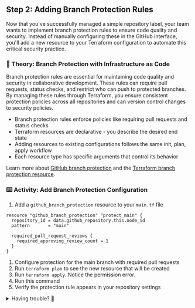 ## Step 2: Adding Branch Protection Rules

Now that you've successfully managed a simple repository label, your team wants to implement branch protection rules to ensure code quality and security. Instead of manually configuring these in the GitHub interface, you'll add a new resource to your Terraform configuration to automate this critical security practice.

### 📖 Theory: Branch Protection with Infrastructure as Code

Branch protection rules are essential for maintaining code quality and security in collaborative development. These rules can require pull requests, status checks, and restrict who can push to protected branches. By managing these rules through Terraform, you ensure consistent protection policies across all repositories and can version control changes to security policies.

- Branch protection rules enforce policies like requiring pull requests and status checks
- Terraform resources are declarative - you describe the desired end state
- Adding resources to existing configurations follows the same init, plan, apply workflow
- Each resource type has specific arguments that control its behavior

Learn more about [GitHub branch protection](https://docs.github.com/en/repositories/configuring-branches-and-merges-in-your-repository/managing-protected-branches) and the [Terraform branch protection resource](https://registry.terraform.io/providers/integrations/github/latest/docs/resources/branch_protection).

### ⌨️ Activity: Add Branch Protection Configuration

1. Add a `github_branch_protection` resource to your `main.tf` file

  ```hcl
  resource "github_branch_protection" "protect_main" {
    repository_id = data.github_repository.this.node_id
    pattern       = "main"

    required_pull_request_reviews {
      required_approving_review_count = 1
    }
  }
  ```

1. Configure protection for the main branch with required pull requests
1. Run `terraform plan` to see the new resource that will be created
1. Run `terraform apply`. Notice the permission error.
1. Run this command 
1. Verify the protection rule appears in your repository settings



<details>
<summary>Having trouble? 🤷</summary><br/>

- Add the branch protection resource to the end of your `main.tf` file, after the existing resources
- Make sure the indentation matches the other resources in your file
- If `terraform plan` shows errors, check that all braces and quotes are properly matched
- Verify the protection rule in your repository by going to Settings > Branches
- If the rule doesn't appear, check the terminal output for any error messages

</details>
